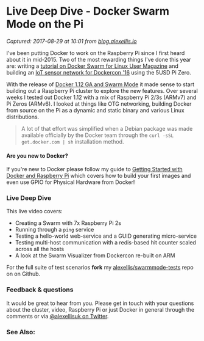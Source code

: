 # Live Deep Dive - Docker Swarm Mode on the Pi

_Captured: 2017-08-29 at 10:01 from [blog.alexellis.io](https://blog.alexellis.io/live-deep-dive-pi-swarm/)_

I've been putting Docker to work on the Raspberry Pi since I first heard about it in mid-2015. Two of the most rewarding things I've done this year are: writing a [tutorial on Docker Swarm for Linux User Magazine](http://blog.alexellis.io/linux-user-developer-magazine/) and building an [IoT sensor network for Dockercon '16](http://blog.alexellis.io/dockercon-2016-speaker-notes/) using the 5USD Pi Zero.

With the release of [Docker 1.12 GA and Swarm Mode](https://docs.docker.com/engine/swarm/) it made sense to start building out a Raspberry Pi cluster to explore the new features. Over several weeks I tested out Docker 1.12 with a mix of Raspberry Pi 2/3s (ARMv7) and Pi Zeros (ARMv6). I looked at things like OTG networking, building Docker from source on the Pi as a dynamic and static binary and various Linux distributions.

> A lot of that effort was simplified when a Debian package was made available officially by the Docker team through the `curl -sSL get.docker.com | sh` installation method.

#### Are you new to Docker?

If you're new to Docker please follow my guide to [Getting Started with Docker and Raspberry Pi](http://blog.alexellis.io/getting-started-with-docker-on-raspberry-pi/) which covers how to build your first images and even use GPIO for Physical Hardware from Docker!

### Live Deep Dive

This live video covers:

  * Creating a Swarm with 7x Raspberry Pi 2s
  * Running through a `ping` service
  * Testing a hello-world web-service and a GUID generating micro-service
  * Testing multi-host communication with a redis-based hit counter scaled across all the hosts
  * A look at the Swarm Visualizer from Dockercon re-built on ARM

For the full suite of test scenarios **fork** my [alexellis/swarmmode-tests](https://github.com/alexellis/swarmmode-tests/tree/master/arm) repo on on Github.

### Feedback & questions

It would be great to hear from you. Please get in touch with your questions about the cluster, video, Raspberry Pi or just Docker in general through the comments or via [@alexellisuk on Twitter](https://twitter.com/alexellisuk).

### See Also:
